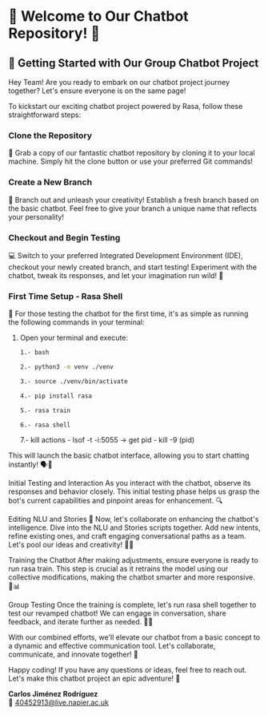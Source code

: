# 🌟 Welcome to Our Chatbot Repository! 🌟

## 👥 Getting Started with Our Group Chatbot Project

Hey Team! Are you ready to embark on our chatbot project journey together? Let's ensure everyone is on the same page!

To kickstart our exciting chatbot project powered by Rasa, follow these straightforward steps:

### Clone the Repository
🧬 Grab a copy of our fantastic chatbot repository by cloning it to your local machine. Simply hit the clone button or use your preferred Git commands!

### Create a New Branch
🌱 Branch out and unleash your creativity! Establish a fresh branch based on the basic chatbot. Feel free to give your branch a unique name that reflects your personality!

### Checkout and Begin Testing
💻 Switch to your preferred Integrated Development Environment (IDE), checkout your newly created branch, and start testing! Experiment with the chatbot, tweak its responses, and let your imagination run wild! 🎉

### First Time Setup - Rasa Shell
🤖 For those testing the chatbot for the first time, it's as simple as running the following commands in your terminal:

1. Open your terminal and execute:
   ```bash
   1.- bash
      ```
      ```bash
   2.- python3 -m venv ./venv
     ```
    ```bash
   3.- source ./venv/bin/activate
    ```
    ```bash
   4.- pip install rasa
    ```
     ```bash
   5.- rasa train
    ```
   ```bash
   6.- rasa shell
    ```
    7.- kill actions
        - lsof -t -i:5055  -> get pid
        - kill -9 (pid)


This will launch the basic chatbot interface, allowing you to start chatting instantly! 🗣️💬

Initial Testing and Interaction
As you interact with the chatbot, observe its responses and behavior closely. This initial testing phase helps us grasp the bot's current capabilities and pinpoint areas for enhancement. 🔍

Editing NLU and Stories
📝 Now, let's collaborate on enhancing the chatbot's intelligence. Dive into the NLU and Stories scripts together. Add new intents, refine existing ones, and craft engaging conversational paths as a team. Let's pool our ideas and creativity! 🧠💡

Training the Chatbot
After making adjustments, ensure everyone is ready to run rasa train. This step is crucial as it retrains the model using our collective modifications, making the chatbot smarter and more responsive. 🚂📊

Group Testing
Once the training is complete, let's run rasa shell together to test our revamped chatbot! We can engage in conversation, share feedback, and iterate further as needed. 🚀🔄

With our combined efforts, we'll elevate our chatbot from a basic concept to a dynamic and effective communication tool. Let's collaborate, communicate, and innovate together! 💬

Happy coding! If you have any questions or ideas, feel free to reach out. Let's make this chatbot project an epic adventure! 🤖


**Carlos Jiménez Rodríguez**  
  📧 40452913@live.napier.ac.uk
